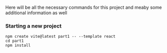 Here will be all the necessary commands for this project and meaby some additional information as well

### Starting a new project

```
npm create vite@latest part1 -- --template react
cd part1
npm install
```
